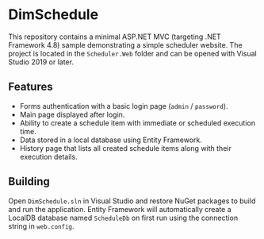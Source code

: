 # DimSchedule

This repository contains a minimal ASP.NET MVC (targeting .NET Framework 4.8) sample demonstrating a simple scheduler website. The project is located in the `Scheduler.Web` folder and can be opened with Visual Studio 2019 or later.

## Features

- Forms authentication with a basic login page (`admin` / `password`).
- Main page displayed after login.
- Ability to create a schedule item with immediate or scheduled execution time.
- Data stored in a local database using Entity Framework.
- History page that lists all created schedule items along with their execution details.

## Building

Open `DimSchedule.sln` in Visual Studio and restore NuGet packages to build and run the application. Entity Framework will automatically create a LocalDB database named `ScheduleDb` on first run using the connection string in `web.config`.
